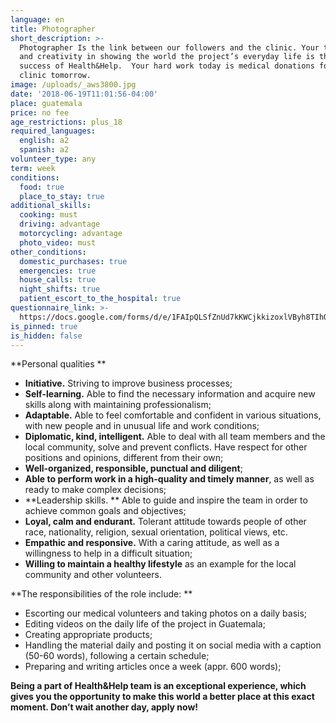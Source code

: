 ```yaml
---
language: en
title: Photographer
short_description: >-
  Photographer Is the link between our followers and the clinic. Your technique
  and creativity in showing the world the project’s everyday life is the key to
  success of Health&Help.  Your hard work today is medical donations for the
  clinic tomorrow.
image: /uploads/_aws3800.jpg
date: '2018-06-19T11:01:56-04:00'
place: guatemala
price: no fee
age_restrictions: plus_18
required_languages:
  english: a2
  spanish: a2
volunteer_type: any
term: week
conditions:
  food: true
  place_to_stay: true
additional_skills:
  cooking: must
  driving: advantage
  motorcycling: advantage
  photo_video: must
other_conditions:
  domestic_purchases: true
  emergencies: true
  house_calls: true
  night_shifts: true
  patient_escort_to_the_hospital: true
questionnaire_link: >-
  https://docs.google.com/forms/d/e/1FAIpQLSfZnUd7kKWCjkkizoxlVByh8TIhQCx_kzuZoBGWYp3uUNavpA/viewform
is_pinned: true
is_hidden: false
---
```

**Personal qualities
**

* **Initiative.** Striving to improve business processes;
* **Self-learning.** Able to find the necessary information and acquire new skills along with maintaining professionalism;
* **Adaptable.** Able to feel comfortable and confident in various situations, with new people and in unusual life and work conditions;
* **Diplomatic, kind, intelligent.** Able to deal with all team members and the local community, solve and prevent conflicts. Have respect for other positions and opinions, different from their own;
* **Well-organized, responsible, punctual and diligent**;
* **Able to perform work in a high-quality and timely manner**, as well as ready to make complex decisions;
* **Leadership skills.
  ** Able to guide and inspire the team in order to achieve common goals and objectives;
* **Loyal, calm and endurant.** Tolerant attitude towards people of other race, nationality, religion, sexual orientation, political views, etc.
* **Empathic and responsive.** With a caring attitude, as well as a willingness to help in a difficult situation;
* **Willing to maintain a healthy lifestyle** as an example for the local community and other volunteers.

**The responsibilities of the role include:
**

* Escorting our medical volunteers and taking photos on a daily basis;
* Editing videos on the daily life of the project in Guatemala;
* Creating appropriate products;
* Handling the material daily and posting it on social media with a caption (50-60 words), following a certain schedule;
* Preparing and writing articles once a week (appr. 600 words);

**Being a part of Health&Help team is an exceptional experience, which gives you the opportunity to make this world a better place at this exact moment. Don’t wait another day, apply now!**
